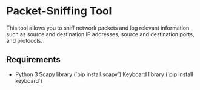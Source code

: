 <h1>Packet-Sniffing Tool</h1>
<p>This tool allows you to sniff network packets and log relevant information such as source and destination IP addresses, source and destination ports, and protocols.
</p>
<h2>Requirements</h2>
<ul>
<li>
Python 3
Scapy library (`pip install scapy`)
Keyboard library (`pip install keyboard`)
</li>
</ul>
